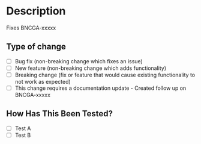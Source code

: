 <!--
If this is not ready to be reviewed create a draft
-->

# Description

Fixes BNCGA-xxxxx

<!--
Include a summary of the change and which issue is fixed
-->

## Type of change

<!--
Delete options that are not relevant
-->

- [ ] Bug fix (non-breaking change which fixes an issue)
- [ ] New feature (non-breaking change which adds functionality)
- [ ] Breaking change (fix or feature that would cause existing functionality to not work as expected)
- [ ] This change requires a documentation update - Created follow up on BNCGA-xxxxx

## How Has This Been Tested?

<!--
Describe the tests that you ran to verify your changes
Provide instructions to reproduce
-->

- [ ] Test A
- [ ] Test B
